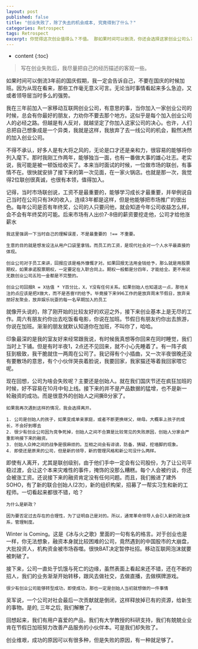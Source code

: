 ```yaml
---
layout: post
published: false
title: "创业失败了，除了失去的机会成本, 究竟得到了什么？"
categories: Retrospect
tags: Retrospect
excerpt: 你觉得这次创业值得么？不值。 那如果时间可以倒流，你还会选择这家创业公司么? 依然会。
---
```


* content
{:toc}

> 写在创业失败后，我尽量把自己的经历描述的客观一些。

如果时间可以倒流3年前的国庆假期，我一定会告诉自己，不要在国庆的时候加班。因为从现在看来，那些工作毫无意义可言。无论当时事情看起来多么急迫，又或者领导层当时多么的强势。

我在三年前加入一家移动互联网创业公司，有意思的事，当你加入一家创业公司的时候，总会有你最好的朋友，力劝你不要去那个地方。这似乎是每个加入创业公司人的必经之路。但越是有人反对，就越坚定了你加入这家公司的决心。也许，人们总把自己想象成是一个异类，我就是这样，我放弃了去一线公司的机会，毅然决然的加入创业公司。

不得不承认，好多人是有大将之风的，无论是口才还是亲和力，很容易的能够将你列入麾下。那时我刚工作两年，能够独当一面，也有一番做大事的雄心壮志。老实说，我可能是被一顿饭给收买了。本来当时面试的时候，一位做市场的联创，有事情不在。很快就安排了接下来的第一次见面，在一家火锅店。也就是那一次，我觉得2位联创很真诚，也很有本领，值得加入。

记得，当时市场联创说，工资不是最重要的，能够学习成长才最重要，并举例说自己当时在公司只有3K的收入，连续3年都是这样，但是他能够把市场推广的很出色。每年公司是否有年终奖，公司的人只要问他，就会知道今年公司收益怎么样，会不会有年终奖的可能。后来市场有人出价7-8倍的薪资要挖走他，公司才给他涨薪水

```
我这里强调一下当时自己的理解误差，不是最重要的 !== 不重要。

生意的目的就是想发设法从用户口袋里拿钱。而员工的工资，是现代社会对一个人水平最直接的体现。

创业公司对于员工来讲，回报应该是格外慷慨才对。如果回报无法用金钱给予，那么就是用股票期权，如果承诺股票期权，一定要定在入职合同上。期权一般都是分四年，才能给全。更不用说无数创业公司五险一金都是不完整的。

创业公司回报R = X估值 * Y百分比，X，Y没有任何关系。如果创始人也知道这一点，那他关注的点应该是把X做大，而不是吝啬Y的给予。毕竟接下来996工作的是放弃周末节假日，放弃亲朋好友聚会，放弃娱乐玩耍的每一名早期加入的员工
```

就像开头说的，除了刚开始的比较友好的欢迎之外，接下来创业基本上是无尽的工作。周六有朋友约你出去吃饭看电影，你说在加班。节假日有朋友约你出去旅游，你说在加班。渐渐的朋友就默认知道你在加班，不叫你了，哈哈。

印象最深的是我的室友好来经常跟我说，有时候我真想等你回来在同时睡觉，我们当时上下铺。但是有时半夜1，2点还不见回来，就不小心先睡着了。有一阵子疯狂到极致，我干脆就住一两周在公司了。我记得有个小插曲，又一次半夜很晚还没有要散场的意思，有个小伙伴哭丧着脸说，我要回家，我家猫还等着我回家喂它呢。

现在回想，公司为啥会失败呢？主要还是创始人。就在我们国庆节还在疯狂加班的时候，好不容易在10月中旬上线。接下来的并不是产品数据的猛增，也不是新一轮融资的成功。而是很意外的创始人之间撕B分家了。

```
如果我再次遇到这样的情况，我会选择离开。

1. 公司是创始人的孩子，如果变成单亲家庭，或者不断更换继父，继母。大概率上孩子的成长，不会好到哪去
2. 很少有创业公司因为竞争死掉，创始人之间不合算是比较常见的失败原因，创始人分家会严重影响接下来的融资。
3. 创始人众神之间的战争是很麻烦的。互相之间会有诽谤，防备，猜疑，挖墙脚的现象。
4. 即使还是原来的公司，但是新的领导，新的管理风格和新公司没什么两样。
```

即使有人离开，尤其是联创级别，由于他们手中一定会有公司股份，为了让公司平稳过渡，会让这个本来灾难性的事件，掩饰的没那么糟糕。每个人会被约谈，你还会被涨工资。还说接下来的融资肯定没有任何问题。而且，我们搬进了建外SOHO，有了新的联合创始人(2次)，新的组织构架，招募了一帮实习生和新的工程师。一切看起来都很不错，哈？

```
为什么是新政？

因为要否定过去存在的合理性，为了证明自己是对的。所以，通常革命领导人会引入新的政治体系，管理制度。
```

Winter is Coming。这是《冰与火之歌》里面的一句有名的格言。对于创业也是一样，你无法想象，融资本身就比较困难的公司，竟然遇到的中国股市的大崩盘，大批投资人，机构资金被市场吞噬。很快BAT决定暂停社招。移动互联网泡沫就要被刺破了。

接下来，公司一直处于饥饿与死亡的边缘，虽然表面上看起来还不错，还在不断的招人，我们的业务渐渐开始转移，跟风去做社交，去做直播，去做棋牌游戏。

```
很少有创业公司能够转型成功，即使成功，那也一定是创始人当初就想做的一件事情
```

吴军说，一个公司对社会最后一次贡献就是倒闭，这样释放掉已有的资源，给新生的事物。是的, 三年之后, 我们解散了。

回想起来，我们有用户喜爱的产品，我们有大学教授的科研支持，我们有兢兢业业肯在节假日加班努力改善产品服务的小伙伴本。可是我们却失败了。

创业维艰，成功的原因可以有很多种，但是失败的原因，有一种就足够了。
